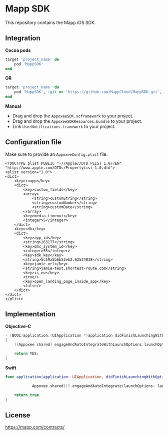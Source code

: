 Mapp SDK
===========
This repository contains the Mapp iOS SDK.

Integration
-----------

**Cocoa pods**

```ruby
target 'project_name' do
    pod 'MappSDK'
end
```

**OR**


```ruby
target 'project_name' do
    pod 'MappSDK', :git => 'https://github.com/MappCloud/MappSDK.git', :tag => '6.1.0'
end
```

**Manual**

* Drag and drop the ```AppoxeeSDK.xcframework``` to your project.
* Drag and drop the ```AppoxeeSDKResources.bundle``` to your project.
* Link ```UserNotifications.framework``` to your project.


Configuration file
------------------

Make sure to provide an ```AppoxeeConfig.plist``` file.

```<?xml version="1.0" encoding="UTF-8"?>
<!DOCTYPE plist PUBLIC "-//Apple//DTD PLIST 1.0//EN" "http://www.apple.com/DTDs/PropertyList-1.0.dtd">
<plist version="1.0">
<dict>
    <key>inapp</key>
    <dict>
        <key>custom_fields</key>
        <array>
            <string>customString</string>
            <string>customNumber</string>
            <string>customDate</string>
        </array>
        <key>media_timeout</key>
        <integer>5</integer>
    </dict>
    <key>sdk</key>
    <dict>
        <key>app_id</key>
        <string>263177</string>
        <key>dmc_system_id</key>
        <integer>55</integer>
        <key>sdk_key</key>
        <string>5c59a5b6b52eb2.62524838</string>
        <key>jamie_url</key>
        <string>jamie-test.shortest-route.com</string>
        <key>is_eu</key>
        <true/>
        <key>open_landing_page_inside_app</key>
        <false/>
    </dict>
</dict>
</plist>
```

Implementation
--------------

**Objective-C**
```objective-c
- (BOOL)application:(UIApplication *)application didFinishLaunchingWithOptions:(NSDictionary *)launchOptions
{
    [[Appoxee shared] engageAndAutoIntegrateWithLaunchOptions:launchOptions andDelegate:nil with:EMC_US];

    return YES;
}
```

**Swift**
```swift
func application(application: UIApplication, didFinishLaunchingWithOptions launchOptions: [NSObject: AnyObject]?) -> Bool {

            Appoxee.shared()?.engageAndAutoIntegrate(launchOptions: launchOptions, andDelegate: nil, with: .EMC_US)

    return true
}
```

License
-------
https://mapp.com/contracts/
